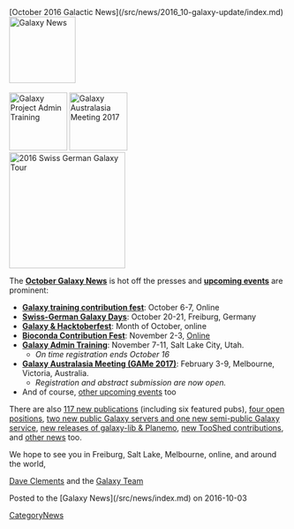 <div class='newsItemHeader'>[October 2016 Galactic News](/src/news/2016_10-galaxy-update/index.md)</div>

<div class='right'>
<div class='right'><a href='/src/galaxy-updates/2016_10/index.md'><img src="/src/images/galaxy-logos/GalaxyNews.png" alt="Galaxy News" width=120 /></a></div><br />
<a href='/src/galaxy-updates/2016_10/index.md#galaxy-admin-training-november-7-11-salt-lake-city-utah'><img src="/src/images/logos/AdminTraining2016-500.png" alt="Galaxy Project Admin Training" width="105" /></a>
<a href='/src/galaxy-updates/2016_10/index.md#galaxy-australasia-meeting-game-2017-registration--abstract-submission-are-open'><img src="/src/images/logos/GAMeLogo200.png" alt="Galaxy Australasia Meeting 2017" width="105" /></a><br />
<div class='right'><a href='/src/galaxy-updates/2016_10/index.md#swiss-german-galaxy-days'><img src="/src/images/logos/SG2016T.V2_logo.png" alt="2016 Swiss German Galaxy Tour" width="210" /></a></div>
</div>

The **[October Galaxy News](/src/galaxy-updates/2016_10/index.md)** is hot off the presses and **[upcoming events](/src/galaxy-updates/2016_10/index.md#events)** are prominent:

* **[Galaxy training contribution fest](/src/galaxy-updates/2016_10/index.md#galaxy-training-contribution-fest-6-7-october-online)**: October 6-7, Online 
* **[Swiss-German Galaxy Days](/src/galaxy-updates/2016_10/index.md#swiss-german-galaxy-days)**: October 20-21, Freiburg, Germany
* **[Galaxy & Hacktoberfest](/src/galaxy-updates/2016_10/index.md#galaxy--hacktoberfest)**: Month of October, online
* **[Bioconda Contribution Fest](/src/galaxy-updates/2016_10/index.md#conda-conda-conda)**: November 2-3, [Online](https://github.com/bioconda/bioconda-recipes/issues/2277)
* **[Galaxy Admin Training](/src/galaxy-updates/2016_10/index.md#galaxy-admin-training-november-7-11-salt-lake-city-utah)**: November 7-11, Salt Lake City, Utah. 
  * *On time registration ends October 16*
* **[Galaxy Australasia Meeting (GAMe 2017)](/src/galaxy-updates/2016_10/index.md#galaxy-australasia-meeting-game-2017-registration--abstract-submission-are-open)**: February 3-9, Melbourne, Victoria, Australia. 
  * *Registration and abstract submission are now open.* 
* And of course, [other upcoming events](/src/galaxy-updates/2016_10/index.md#other-upcoming-events) too

There are also [117 new publications](/src/galaxy-updates/2016_10/index.md#new-publications) (including six featured pubs), [four open positions](/src/galaxy-updates/2016_10/index.md#whos-hiring), [two new public Galaxy servers and one new semi-public Galaxy service](/src/galaxy-updates/2016_10/index.md#public-galaxy-server-news), [new releases of galaxy-lib & Planemo](/src/galaxy-updates/2016_10/index.md#releases), [new TooShed contributions](/src/galaxy-updates/2016_10/index.md#toolshed-contributions), and [other news](/src/galaxy-updates/2016_10/index.md#other-news) too.

We hope to see you in Freiburg, Salt Lake, Melbourne, online, and around the world,

[Dave Clements](/src/dave-clements/index.md) and the [Galaxy Team](/src/galaxy-team/index.md)

<div class='newsItemFooter'>Posted to the [Galaxy News](/src/news/index.md) on 2016-10-03</div>

[CategoryNews](/src/category-news/index.md)
